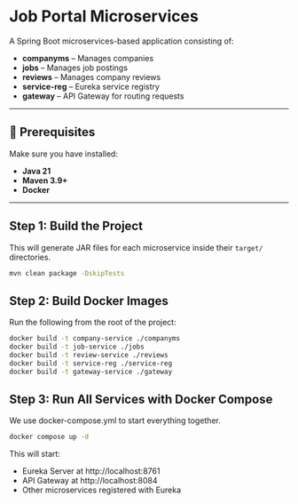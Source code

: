 # Job Portal Microservices

A Spring Boot microservices-based application consisting of:
- **companyms** – Manages companies
- **jobs** – Manages job postings
- **reviews** – Manages company reviews
- **service-reg** – Eureka service registry
- **gateway** – API Gateway for routing requests

---

## 🚀 Prerequisites
Make sure you have installed:
- **Java 21**
- **Maven 3.9+**
- **Docker**

---

## Step 1:  Build the Project
This will generate JAR files for each microservice inside their `target/` directories.
```bash
mvn clean package -DskipTests
```


## Step 2: Build Docker Images
Run the following from the root of the project:

```bash
docker build -t company-service ./companyms
docker build -t job-service ./jobs
docker build -t review-service ./reviews
docker build -t service-reg ./service-reg
docker build -t gateway-service ./gateway
```

## Step 3: Run All Services with Docker Compose

We use docker-compose.yml to start everything together.
```bash
docker compose up -d
```

This will start:
* Eureka Server at http://localhost:8761
* API Gateway at http://localhost:8084
* Other microservices registered with Eureka

